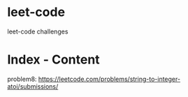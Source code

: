 # leet-code
leet-code challenges

# Index - Content
problem8: https://leetcode.com/problems/string-to-integer-atoi/submissions/

